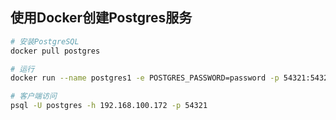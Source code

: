 ## 使用Docker创建Postgres服务

```sh
# 安装PostgreSQL
docker pull postgres

# 运行
docker run --name postgres1 -e POSTGRES_PASSWORD=password -p 54321:5432 -d postgres

# 客户端访问
psql -U postgres -h 192.168.100.172 -p 54321
```